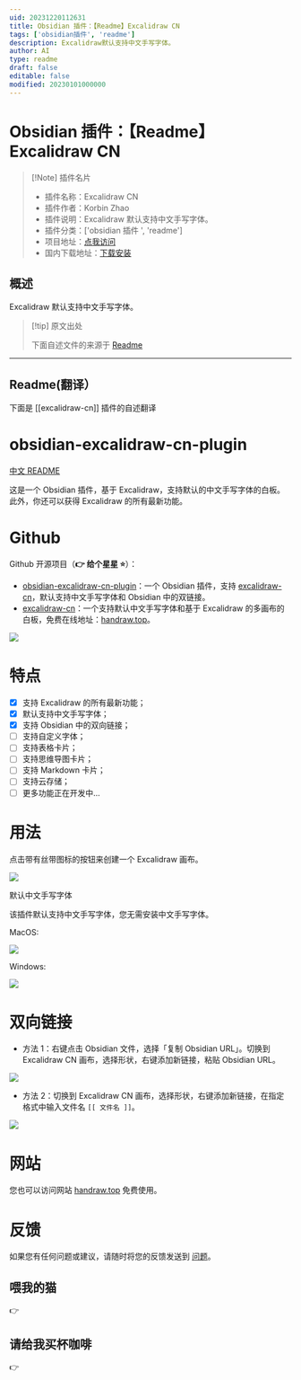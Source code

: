 ```yaml
---
uid: 20231220112631
title: Obsidian 插件：【Readme】Excalidraw CN
tags: ['obsidian插件', 'readme']
description: Excalidraw默认支持中文手写字体。
author: AI
type: readme
draft: false
editable: false
modified: 20230101000000
---
```


# Obsidian 插件：【Readme】Excalidraw CN

> [!Note] 插件名片
> - 插件名称：Excalidraw CN
> - 插件作者：Korbin Zhao
> - 插件说明：Excalidraw 默认支持中文手写字体。
> - 插件分类：['obsidian 插件 ', 'readme']
> - 项目地址：[点我访问](https://github.com/korbinzhao/obsidian-excalidraw-cn-plugin)
> - 国内下载地址：[下载安装](https://pkmer.cn/products/plugin/pluginMarket/?excalidraw-cn)

## 概述

Excalidraw 默认支持中文手写字体。

> [!tip] 原文出处
>
>下面自述文件的来源于 [Readme](https://ghproxy.net/https://raw.githubusercontent.com/korbinzhao/obsidian-excalidraw-cn-plugin/master/README.md)

---

## Readme(翻译）

下面是 [[excalidraw-cn]] 插件的自述翻译

# obsidian-excalidraw-cn-plugin

[中文 README](README_zh.md)

这是一个 Obsidian 插件，基于 Excalidraw，支持默认的中文手写字体的白板。此外，你还可以获得 Excalidraw 的所有最新功能。

# Github

Github 开源项目（**:point_right: 给个星星 :star:**）：

* [obsidian-excalidraw-cn-plugin](https://github.com/korbinzhao/obsidian-excalidraw-cn-plugin)：一个 Obsidian 插件，支持 [excalidraw-cn](https://github.com/korbinzhao/excalidraw-cn)，默认支持中文手写字体和 Obsidian 中的双链接。
* [excalidraw-cn](https://github.com/korbinzhao/excalidraw-cn)：一个支持默认中文手写字体和基于 Excalidraw 的多画布的白板，免费在线地址：[handraw.top](https://handraw.top/)。

![](https://img.alicdn.com/imgextra/i2/O1CN01PgmCbK1bFHLG85M7F_!!6000000003435-0-tps-2774-1532.jpg)

# 特点

* [x] 支持 Excalidraw 的所有最新功能；
* [x] 默认支持中文手写字体；
* [x] 支持 Obsidian 中的双向链接；
* [ ] 支持自定义字体；
* [ ] 支持表格卡片；
* [ ] 支持思维导图卡片；
* [ ] 支持 Markdown 卡片；
* [ ] 支持云存储；
* [ ] 更多功能正在开发中...

# 用法

点击带有丝带图标的按钮来创建一个 Excalidraw 画布。

![](https://img.alicdn.com/imgextra/i1/O1CN01Vh8ReW20qi6anwLzj_!!6000000006901-0-tps-2870-1628.jpg)

默认中文手写字体

该插件默认支持中文手写字体，您无需安装中文手写字体。

MacOS:

![](https://img.alicdn.com/imgextra/i2/O1CN01MyYugg1ORYxNptcan_!!6000000001702-0-tps-2866-1624.jpg)

Windows:

![](https://cdn.pkmer.cn/covers/excalidraw-cn_1_3.png!pkmer)

# 双向链接

* 方法 1：右键点击 Obsidian 文件，选择「复制 Obsidian URL」。切换到 Excalidraw CN 画布，选择形状，右键添加新链接，粘贴 Obsidian URL。

![](https://img.alicdn.com/imgextra/i2/O1CN014pRLU71pOLo9i5GAj_!!6000000005350-0-tps-1318-532.jpg)

* 方法 2：切换到 Excalidraw CN 画布，选择形状，右键添加新链接，在指定格式中输入文件名 ```[[ 文件名 ]]```。

![](https://cdn.pkmer.cn/covers/excalidraw-cn_1_5.png!pkmer)

# 网站

您也可以访问网站 [handraw.top](https://handraw.top/) 免费使用。

# 反馈

如果您有任何问题或建议，请随时将您的反馈发送到 [问题](https://github.com/korbinzhao/obsidian-excalidraw-cn-plugin/issues)。

## 喂我的猫

:point_right:

## 请给我买杯咖啡

:point_right:

